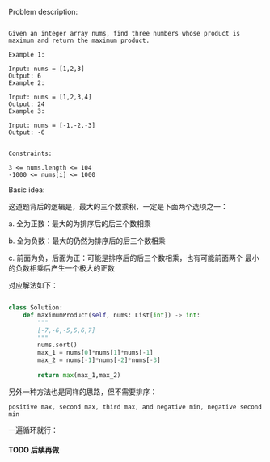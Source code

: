 
Problem description:

```

Given an integer array nums, find three numbers whose product is maximum and return the maximum product.

Example 1:

Input: nums = [1,2,3]
Output: 6
Example 2:

Input: nums = [1,2,3,4]
Output: 24
Example 3:

Input: nums = [-1,-2,-3]
Output: -6
 

Constraints:

3 <= nums.length <= 104
-1000 <= nums[i] <= 1000

```

Basic idea:

这道题背后的逻辑是，最大的三个数乘积，一定是下面两个选项之一：

a. 全为正数：最大的为排序后的后三个数相乘

b. 全为负数：最大的仍然为排序后的后三个数相乘

c. 前面为负，后面为正：可能是排序后的后三个数相乘，也有可能前面两个
最小的负数相乘后产生一个极大的正数

对应解法如下：

```Python

class Solution:
    def maximumProduct(self, nums: List[int]) -> int:
        """
        [-7,-6,-5,5,6,7]
        """
        nums.sort()
        max_1 = nums[0]*nums[1]*nums[-1]
        max_2 = nums[-1]*nums[-2]*nums[-3]
        
        return max(max_1,max_2)

```

另外一种方法也是同样的思路，但不需要排序：

`positive max, second max, third max, and negative min, negative second min`

一遍循环就行：

#### TODO 后续再做